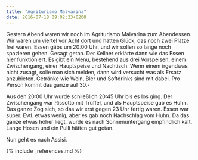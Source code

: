 ```yaml
---
title: "Agriturismo Malvarina"
date: 2016-07-18 09:02:33+0200
---
```

Gestern Abend waren wir noch im Agriturismo Malvarina zum Abendessen. Wir waren um viertel vor Acht dort und hatten Glück, das noch zwei Plätze frei waren. Essen gäbs um 20:00 Uhr, und wir sollen so lange noch spazieren gehen. Gesagt getan. Der Kellner erklärte dann wie das Essen hier funktioniert. Es gibt ein Menu, bestehend aus drei Vorspeisen, einem Zwischengang, einer Hauptspeise und Nachtisch. Wenn einem irgendwas nicht zusagt, solle man sich melden, dann wird versucht was als Ersatz anzubieten. Getränke wie Wein, Bier und Softdrinks sind mit dabei. Pro Person kommt das ganze auf 30.-

Aus den 20:00 Uhr wurde schließlich 20:45 Uhr bis es los ging. Der Zwischengang war Rissotto mit Trüffel, und als Hauptspeise gab es Huhn. Das ganze Zog sich, so das wir erst gegen 23 Uhr fertig waren. Essen war super. Evtl. etwas wenig, aber es gab noch Nachschlag vom Huhn. Da das ganze etwas höher liegt, wurde es nach Sonnenuntergang empfindlich kalt. Lange Hosen und ein Pulli hätten gut getan.

Nun geht es nach Assisi.

{% include _references.md %}